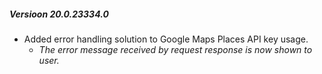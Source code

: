---
---
##### Versioon 20.0.23334.0
- Added error handling solution to Google Maps Places API key usage.
  - _The error message received by request response is now shown to user._
